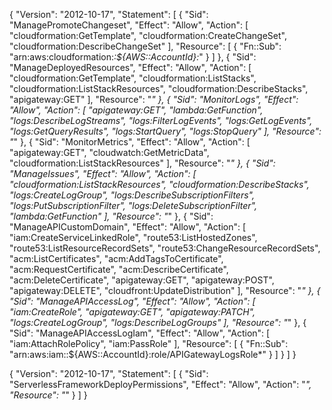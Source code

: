 {
  "Version": "2012-10-17",
  "Statement": [
    {
      "Sid": "ManagePromoteChangeset",
      "Effect": "Allow",
      "Action": [
        "cloudformation:GetTemplate",
        "cloudformation:CreateChangeSet",
        "cloudformation:DescribeChangeSet"
      ],
      "Resource": [
        {
          "Fn::Sub": "arn:aws:cloudformation:*:${AWS::AccountId}:*"
        }
      ]
    },
    {
      "Sid": "ManageDeployedResources",
      "Effect": "Allow",
      "Action": [
        "cloudformation:GetTemplate",
        "cloudformation:ListStacks",
        "cloudformation:ListStackResources",
        "cloudformation:DescribeStacks",
        "apigateway:GET"
      ],
      "Resource": "*"
    },
    {
      "Sid": "MonitorLogs",
      "Effect": "Allow",
      "Action": [
        "apigateway:GET",
        "lambda:GetFunction",
        "logs:DescribeLogStreams",
        "logs:FilterLogEvents",
        "logs:GetLogEvents",
        "logs:GetQueryResults",
        "logs:StartQuery",
        "logs:StopQuery"
      ],
      "Resource": "*"
    },
    {
      "Sid": "MonitorMetrics",
      "Effect": "Allow",
      "Action": [
        "apigateway:GET",
        "cloudwatch:GetMetricData",
        "cloudformation:ListStackResources"
      ],
      "Resource": "*"
    },
    {
      "Sid": "ManageIssues",
      "Effect": "Allow",
      "Action": [
        "cloudformation:ListStackResources",
        "cloudformation:DescribeStacks",
        "logs:CreateLogGroup",
        "logs:DescribeSubscriptionFilters",
        "logs:PutSubscriptionFilter",
        "logs:DeleteSubscriptionFilter",
        "lambda:GetFunction"
      ],
      "Resource": "*"
    },
    {
      "Sid": "ManageAPICustomDomain",
      "Effect": "Allow",
      "Action": [
        "iam:CreateServiceLinkedRole",
        "route53:ListHostedZones",
        "route53:ListResourceRecordSets",
        "route53:ChangeResourceRecordSets",
        "acm:ListCertificates",
        "acm:AddTagsToCertificate",
        "acm:RequestCertificate",
        "acm:DescribeCertificate",
        "acm:DeleteCertificate",
        "apigateway:GET",
        "apigateway:POST",
        "apigateway:DELETE",
        "cloudfront:UpdateDistribution"
      ],
      "Resource": "*"
    },
    {
      "Sid": "ManageAPIAccessLog",
      "Effect": "Allow",
      "Action": [
        "iam:CreateRole",
        "apigateway:GET",
        "apigateway:PATCH",
        "logs:CreateLogGroup",
        "logs:DescribeLogGroups"
      ],
      "Resource": "*"
    },
    {
      "Sid": "ManageAPIAccessLogIam",
      "Effect": "Allow",
      "Action": [
        "iam:AttachRolePolicy",
        "iam:PassRole"
      ],
      "Resource": [
        {
          "Fn::Sub": "arn:aws:iam::${AWS::AccountId}:role/APIGatewayLogsRole*"
        }
      ]
    }
  ]
}

{
  "Version": "2012-10-17",
  "Statement": [
    {
      "Sid": "ServerlessFrameworkDeployPermissions",
      "Effect": "Allow",
      "Action": "*",
      "Resource": "*"
    }
  ]
}